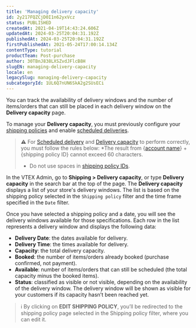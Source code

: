 ```yaml
---
title: 'Managing delivery capacity'
id: 2y217FQZCjD0I1n62yxVcz
status: PUBLISHED
createdAt: 2021-04-19T14:43:24.606Z
updatedAt: 2024-03-25T20:04:31.192Z
publishedAt: 2024-03-25T20:04:31.192Z
firstPublishedAt: 2021-05-24T17:00:14.134Z
contentType: tutorial
productTeam: Post-purchase
author: 30TBnJ838LXSZvdJFlcB8H
slugEN: managing-delivery-capacity
locale: en
legacySlug: managing-delivery-capacity
subcategoryId: 1UL6Q7nUN6SkA2g2SUsECi
---
```


You can track the availability of delivery windows and the number of items/orders that can still be placed in each delivery window on the **Delivery capacity** page. 

To manage your **Delivery capacity**, you must previously configure your [shipping policies](https://help.vtex.com/en/tutorial/politica-de-envio--tutorials_140) and enable [scheduled deliveries](https://help.vtex.com/en/tutorial/entrega-agendada--22g3HAVCGLFiU7xugShOBi). 

>⚠️ For [Scheduled delivery](https://help.vtex.com/en/tutorial/scheduled-delivery--22g3HAVCGLFiU7xugShOBi) and [Delivery capacity](https://help.vtex.com/en/tutorial/managing-delivery-capacity--2y217FQZCjD0I1n62yxVcz) to perform correctly, you must follow the rules below:
> *The result from {[account name](https://help.vtex.com/en/tutorial/what-is-an-account-name--i0mIGLcg3QyEy8OCicEoC)} + {shipping policy ID} cannot exceed 60 characters.
> * Do not use spaces in [shipping policy IDs](https://help.vtex.com/en/tutorial/criar-uma-politica-de-envio--66rJO4LKBdyMJOH6Z3dsaT).

In the VTEX Admin, go to **Shipping > Delivery capacity**, or type **Delivery capacity** in the search bar at the top of the page. The **Delivery capacity** displays a list of your store's delivery windows. The list is based on the shipping policy selected in the `Shipping policy` filter and the time frame specified in the `Date` filter.

Once you have selected a shipping policy and a date, you will see the delivery windows available for those specifications. Each row in the list represents a delivery window and displays the following data:

*   **Delivery Date**: the dates available for delivery.
*   **Delivery Time**: the times available for delivery.
*   **Capacity**: the total delivery capacity.
*   **Booked**: the number of items/orders already booked (purchase confirmed, not payment).
*   **Available**: number of items/orders that can still be scheduled (the total capacity minus the booked items).
*   **Status**: classified as visible or not visible, depending on the availability of the delivery window. The delivery window will be shown as visible for your customers if its capacity hasn’t been reached yet.

>ℹ️ By clicking on **EDIT SHIPPING POLICY**, you’ll be redirected to the shipping policy page selected in the Shipping policy filter, where you can edit it.

